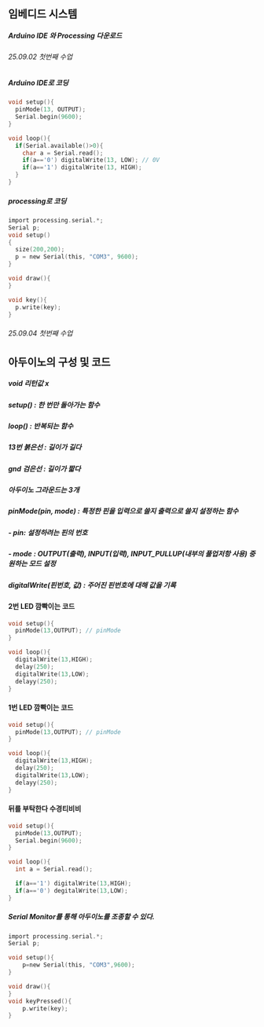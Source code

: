 ## 임베디드 시스템
##### Arduino IDE 와 Processing 다운로드
###### 25.09.02 첫번째 수업
##### Arduino IDE로 코딩
```c
void setup(){
  pinMode(13, OUTPUT);
  Serial.begin(9600);
}

void loop(){
  if(Serial.available()>0){
    char a = Serial.read();
    if(a=='0') digitalWrite(13, LOW); // 0V
    if(a=='1') digitalWrite(13, HIGH);
  }
}
```
##### processing로 코딩
```c
import processing.serial.*;
Serial p;
void setup()
{
  size(200,200);
  p = new Serial(this, "COM3", 9600);
}

void draw(){
}

void key(){
  p.write(key);
}
```

###### 25.09.04 첫번째 수업
## 아두이노의 구성 및 코드
##### void 리턴값 x
##### setup() : 한 번만 돌아가는 함수
##### loop() : 반복되는 함수
##### 13번 붉은선 : 길이가 길다
##### gnd 검은선 : 길이가 짧다
##### 아두이노 그라운드는 3개
##### pinMode(pin, mode) : 특정한 핀을 입력으로 쓸지 출력으로 쓸지 설정하는 함수
#####         - pin: 설정하려는 핀의 번호
#####         - mode : OUTPUT(출력), INPUT(입력), INPUT_PULLUP(내부의 풀업저항 사용) 중 원하는 모드 설정
##### digitalWrite(핀번호, 값) : 주어진 핀번호에 대해 값을 기록
#### 2번 LED 깜빡이는 코드
```c
void setup(){
  pinMode(13,OUTPUT); // pinMode
}

void loop(){
  digitalWrite(13,HIGH);
  delay(250);
  digitalWrite(13,LOW);
  delayy(250);
}
```
#### 1번 LED 깜빡이는 코드
```c
void setup(){
  pinMode(13,OUTPUT); // pinMode
}

void loop(){
  digitalWrite(13,HIGH);
  delay(250);
  digitalWrite(13,LOW);
  delayy(250);
}
```
#### 뒤를 부탁한다 수경티비비
```c
void setup(){
  pinMode(13,OUTPUT);
  Serial.begin(9600);
}

void loop(){
  int a = Serial.read();

  if(a=='1') digitalWrite(13,HIGH);
  if(a=='0') degitalWrite(13,LOW);
}
```
##### Serial Monitor를 통해 아두이노를 조종할 수 있다.
####
```c
import processing.serial.*;
Serial p;

void setup(){
	p=new Serial(this, "COM3",9600);
}

void draw(){
}
void keyPressed(){
	p.write(key);
}
```
